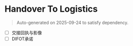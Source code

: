 # Handover To Logistics

> Auto-generated on 2025-09-24 to satisfy dependency.

- [ ] 交接回执与影像
- [ ] DIFOT承诺
